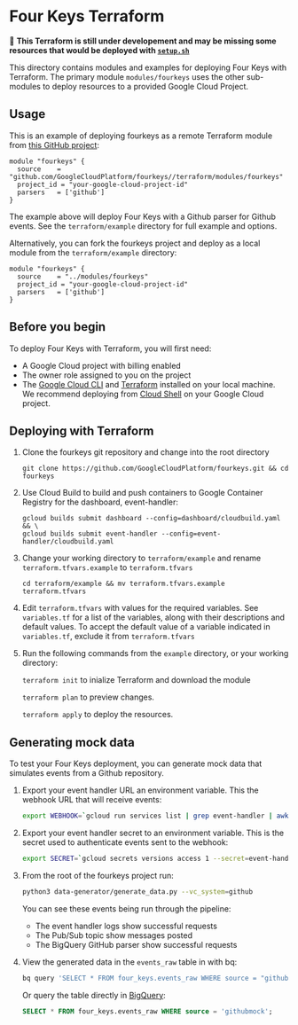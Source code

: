 # Four Keys Terraform

🚧 **This Terraform is still under developement and may be missing some resources that would be deployed with [`setup.sh`](https://github.com/GoogleCloudPlatform/fourkeys/blob/main/setup/setup.sh)**

This directory contains modules and examples for deploying Four Keys with Terraform. The primary module `modules/fourkeys` uses the other sub-modules to deploy resources to a provided Google Cloud Project.  

## Usage

This is an example of deploying fourkeys as a remote Terraform module from [this GitHub project](https://github.com/GoogleCloudPlatform/fourkeys):

```hcl
module "fourkeys" {
  source    = "github.com/GoogleCloudPlatform/fourkeys//terraform/modules/fourkeys"
  project_id = "your-google-cloud-project-id"
  parsers   = ['github']
}
```

The example above will deploy Four Keys with a Github parser for Github events. See the `terraform/example` directory for full example and options.

Alternatively, you can fork the fourkeys project and deploy as a local module from the `terraform/example` directory:

```hcl
module "fourkeys" {
  source    = "../modules/fourkeys"
  project_id = "your-google-cloud-project-id"
  parsers   = ['github']
}
```

## Before you begin

To deploy Four Keys with Terraform, you will first need:

* A Google Cloud project with billing enabled
* The owner role assigned to you on the project
* The [Google Cloud CLI](https://cloud.google.com/sdk/docs/install) and [Terraform](https://learn.hashicorp.com/tutorials/terraform/install-cli) installed on your local machine. We recommend deploying from [Cloud Shell](https://shell.cloud.google.com/?show=ide%2Cterminal) on your Google Cloud project.

## Deploying with Terraform

1. Clone the fourkeys git repository and change into the root directory
   ```
   git clone https://github.com/GoogleCloudPlatform/fourkeys.git && cd fourkeys
   ```

1. Use Cloud Build to build and push containers to Google Container Registry for the dashboard, event-handler:
   ```
   gcloud builds submit dashboard --config=dashboard/cloudbuild.yaml && \
   gcloud builds submit event-handler --config=event-handler/cloudbuild.yaml
   ```

1. Change your working directory to `terraform/example` and rename `terraform.tfvars.example` to `terraform.tfvars`
   ```
   cd terraform/example && mv terraform.tfvars.example terraform.tfvars
   ```

1. Edit `terraform.tfvars` with values for the required variables. See `variables.tf` for a list of the variables, along with their descriptions and default values. To accept the default value of a variable indicated in `variables.tf`, exclude it from `terraform.tfvars`

1. Run the following commands from the `example` directory, or your working directory:

    `terraform init` to inialize Terraform and download the module

    `terraform plan` to preview changes.

    `terraform apply` to deploy the resources.

## Generating mock data

To test your Four Keys deployment, you can generate mock data that simulates events from a Github repository.  

1. Export your event handler URL an environment variable. This the webhook URL that will receive events:

    ```sh
    export WEBHOOK=`gcloud run services list | grep event-handler | awk '{print $4}'`
    ```

1. Export your event handler secret to an environment variable. This is the secret used to authenticate events sent to the webhook:

    ```sh
    export SECRET=`gcloud secrets versions access 1 --secret=event-handler`
    ```

1. From the root of the fourkeys project run:

    ```sh
    python3 data-generator/generate_data.py --vc_system=github
    ```

    You can see these events being run through the pipeline:
    * The event handler logs show successful requests
    * The Pub/Sub topic show messages posted
    * The BigQuery GitHub parser show successful requests

1. View the generated data in the `events_raw` table in with bq:

    ```sh
    bq query 'SELECT * FROM four_keys.events_raw WHERE source = "githubmock";'
    ```

    Or query the table directly in [BigQuery](https://console.cloud.google.com/bigquery):

    ```sql
    SELECT * FROM four_keys.events_raw WHERE source = 'githubmock';
    ```
